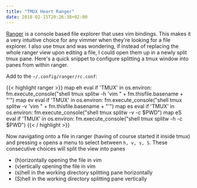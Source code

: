 ```yaml
---
title: "TMUX Heart Ranger"
date: 2018-02-15T20:26:38+02:00
---
```


[Ranger](https://github.com/ranger/ranger) is a console based file explorer that
uses vim bindings. This makes it a very intuitive choice for any vimmer when
they're looking for a file explorer. I also use tmux and was wondering, if
instead of replacing the whole ranger view upon editing a file, I could open
them up in a newly split tmux pane. Here's a quick snippet to configure
splitting a tmux window into panes from within ranger.

Add to the ``~/.config/ranger/rc.conf``:

{{< highlight ranger >}}
map eh eval if 'TMUX' in os.environ: fm.execute_console("shell tmux splitw -h 'vim " + fm.thisfile.basename + "'")
map ev eval if 'TMUX' in os.environ: fm.execute_console("shell tmux splitw -v 'vim " + fm.thisfile.basename + "'")
map es eval if 'TMUX' in os.environ: fm.execute_console("shell tmux splitw -v -c $PWD")
map eS eval if 'TMUX' in os.environ: fm.execute_console("shell tmux splitw -h -c $PWD")
{{< / highlight >}}

Now navigating onto a file in ranger (having of course started it inside tmux)
and pressing ``e`` opens a menu to select between ``h, v, s, S``. These
consecutive choices will split the view into panes 

- (h)orizontally opening the file in vim
- (v)ertically opening the file in vim
- (s)hell in the working directory splitting pane horizontally
- (S)hell in the working directory splitting pane vertically

